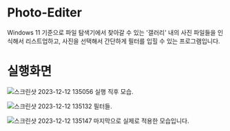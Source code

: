 # Photo-Editer

Windows 11 기준으로 파일 탐색기에서 찾아갈 수 있는 '갤러리' 내의 사진 파일들을 인식해서 리스트업하고, 사진을 선택해서 간단하게 필터를 입힐 수 있는 프로그램입니다.

# 실행화면
![스크린샷 2023-12-12 135056](https://github.com/CommercialCrew/PhotoEditor/assets/101386134/07bf3542-9fd6-41d7-8825-afd3868b78cd)
실행 직후 모습.

![스크린샷 2023-12-12 135132](https://github.com/CommercialCrew/PhotoEditor/assets/101386134/4455d8e9-aeed-4e50-9b41-0fb303dfccb8)
필터들.

![스크린샷 2023-12-12 135147](https://github.com/CommercialCrew/PhotoEditor/assets/101386134/6f9ddaf9-6261-4d83-bb77-7cc53f82adf6)
마지막으로 실제로 적용한 모습입니다.
